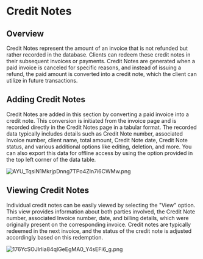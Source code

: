 # Credit Notes

## Overview

Credit Notes represent the amount of an invoice that is not refunded but rather recorded in the database. Clients can redeem these credit notes in their subsequent invoices or payments. Credit Notes are generated when a paid invoice is canceled for specific reasons, and instead of issuing a refund, the paid amount is converted into a credit note, which the client can utilize in future transactions.

## Adding Credit Notes

Credit Notes are added in this section by converting a paid invoice into a credit note. This conversion is initiated from the invoice page and is recorded directly in the Credit Notes page in a tabular format. The recorded data typically includes details such as Credit Note number, associated Invoice number, client name, total amount, Credit Note date, Credit Note status, and various additional options like editing, deletion, and more. You can also export this data for offline access by using the option provided in the top left corner of the data table.

![AYU_TqsiN1MkrjpDnng7TPo4Zln7i6CWMw.png](Credit%20Notes%2047076ddf676245ae93fab2c0d56a8544/AYU_TqsiN1MkrjpDnng7TPo4Zln7i6CWMw.png)

## Viewing Credit Notes

Individual credit notes can be easily viewed by selecting the "View" option. This view provides information about both parties involved, the Credit Note number, associated Invoice number, date, and billing details, which were originally present on the corresponding invoice. Credit notes are typically redeemed in the next invoice, and the status of the credit note is adjusted accordingly based on this redemption.

![176YcSOJlrlia84qlGeEgMA0_Y4sEFi6_g.png](Credit%20Notes%2047076ddf676245ae93fab2c0d56a8544/176YcSOJlrlia84qlGeEgMA0_Y4sEFi6_g.png)